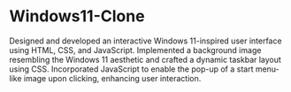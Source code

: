 # Windows11-Clone
Designed and developed an interactive Windows 11-inspired user interface using HTML, CSS, and JavaScript. Implemented a background image resembling the Windows 11 aesthetic and crafted a dynamic taskbar layout using CSS. Incorporated JavaScript to enable the pop-up of a start menu-like image upon clicking, enhancing user interaction.
